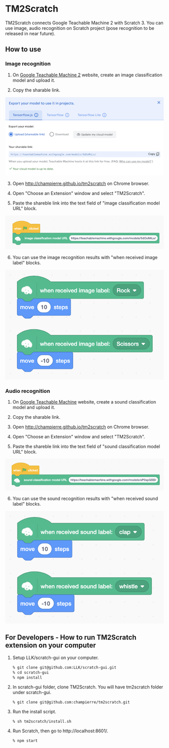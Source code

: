 # TM2Scratch

TM2Scratch connects Google Teachable Machine 2 with Scratch 3. You can use image, audio recognition on Scratch project (pose recognition to be released in near future).

## How to use

### Image recognition

1. On [Google Teachable Machine 2](https://teachablemachine.withgoogle.com/) website, create an image classification model and upload it.

2. Copy the sharable link.

  <img src="images/en/sharable_link.png" />

3. Open http://champierre.github.io/tm2scratch on Chrome browser.

4. Open "Choose an Extension" window and select "TM2Scratch".

5. Paste the shareble link into the text field of "image classification model URL" block.

  <img src="images/en/load_image_model_url.png" />

6. You can use the image recognition results with "when received image label" blocks.

  <img src="images/en/when_received.png" />

### Audio recognition

1. On [Google Teachable Machine](https://teachablemachine.withgoogle.com/) website, create a sound classification model and upload it.

2. Copy the sharable link.

3. Open http://champierre.github.io/tm2scratch on Chrome browser.

4. Open "Choose an Extension" window and select "TM2Scratch".

5. Paste the shareble link into the text field of "sound classification model URL" block.

  <img src="images/en/load_sound_model_url.png" />

6. You can use the sound recognition results with "when received sound label" blocks.

  <img src="images/en/when_received_sound_label.png" />

## For Developers - How to run TM2Scratch extension on your computer

1. Setup LLK/scratch-gui on your computer.

    ```
    % git clone git@github.com:LLK/scratch-gui.git
    % cd scratch-gui
    % npm install
    ```

2. In scratch-gui folder, clone TM2Scratch. You will have tm2scratch folder under scratch-gui.

    ```
    % git clone git@github.com:champierre/tm2scratch.git
    ```

3. Run the install script.

    ```
    % sh tm2scratch/install.sh
    ```

4. Run Scratch, then go to http://localhost:8601/.

    ```
    % npm start
    ```

